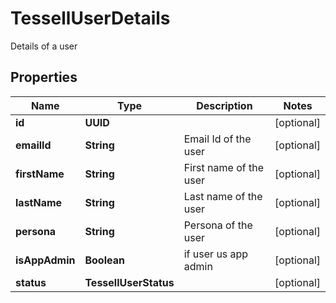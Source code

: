 

# TessellUserDetails

Details of a user

## Properties

Name | Type | Description | Notes
------------ | ------------- | ------------- | -------------
**id** | **UUID** |  |  [optional]
**emailId** | **String** | Email Id of the user |  [optional]
**firstName** | **String** | First name of the user |  [optional]
**lastName** | **String** | Last name of the user |  [optional]
**persona** | **String** | Persona of the user |  [optional]
**isAppAdmin** | **Boolean** | if user us app admin |  [optional]
**status** | **TessellUserStatus** |  |  [optional]



